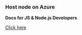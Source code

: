 ### Host node on Azure

**Docs for JS & Node.js Developers**

[Click here](https://docs.microsoft.com/en-us/azure/javascript/)
